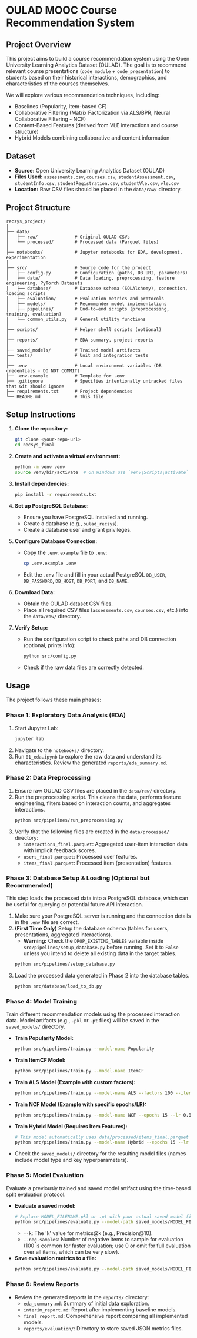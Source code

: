 # OULAD MOOC Course Recommendation System

## Project Overview

This project aims to build a course recommendation system using the Open University Learning Analytics Dataset (OULAD). The goal is to recommend relevant course presentations (`code_module` + `code_presentation`) to students based on their historical interactions, demographics, and characteristics of the courses themselves.

We will explore various recommendation techniques, including:
- Baselines (Popularity, Item-based CF)
- Collaborative Filtering (Matrix Factorization via ALS/BPR, Neural Collaborative Filtering - NCF)
- Content-Based Features (derived from VLE interactions and course structure)
- Hybrid Models combining collaborative and content information

## Dataset

- **Source:** Open University Learning Analytics Dataset (OULAD)
- **Files Used:** `assessments.csv`, `courses.csv`, `studentAssessment.csv`, `studentInfo.csv`, `studentRegistration.csv`, `studentVle.csv`, `vle.csv`
- **Location:** Raw CSV files should be placed in the `data/raw/` directory.

## Project Structure

```
recsys_project/
│
├── data/
│   ├── raw/              # Original OULAD CSVs
│   └── processed/        # Processed data (Parquet files)
│
├── notebooks/            # Jupyter notebooks for EDA, development, experimentation
│
├── src/                  # Source code for the project
│   ├── config.py         # Configuration (paths, DB URI, parameters)
│   ├── data/             # Data loading, preprocessing, feature engineering, PyTorch Datasets
│   ├── database/         # Database schema (SQLAlchemy), connection, loading scripts
│   ├── evaluation/       # Evaluation metrics and protocols
│   ├── models/           # Recommender model implementations
│   ├── pipelines/        # End-to-end scripts (preprocessing, training, evaluation)
│   └── common_utils.py   # General utility functions
│
├── scripts/              # Helper shell scripts (optional)
│
├── reports/              # EDA summary, project reports
│
├── saved_models/         # Trained model artifacts
├── tests/                # Unit and integration tests
│
├── .env                  # Local environment variables (DB credentials - DO NOT COMMIT)
├── .env.example          # Template for .env
├── .gitignore            # Specifies intentionally untracked files that Git should ignore
├── requirements.txt      # Project dependencies
└── README.md             # This file
```

## Setup Instructions

1.  **Clone the repository:**
    ```bash
    git clone <your-repo-url>
    cd recsys_final
    ```

2.  **Create and activate a virtual environment:**
    ```bash
    python -m venv venv
    source venv/bin/activate  # On Windows use `venv\Scripts\activate`
    ```

3.  **Install dependencies:**
    ```bash
    pip install -r requirements.txt
    ```

4.  **Set up PostgreSQL Database:**
    - Ensure you have PostgreSQL installed and running.
    - Create a database (e.g., `oulad_recsys`).
    - Create a database user and grant privileges.

5.  **Configure Database Connection:**
    - Copy the `.env.example` file to `.env`:
      ```bash
      cp .env.example .env
      ```
    - Edit the `.env` file and fill in your actual PostgreSQL `DB_USER`, `DB_PASSWORD`, `DB_HOST`, `DB_PORT`, and `DB_NAME`.

6.  **Download Data:**
    - Obtain the OULAD dataset CSV files.
    - Place all required CSV files (`assessments.csv`, `courses.csv`, etc.) into the `data/raw/` directory.

7.  **Verify Setup:**
    - Run the configuration script to check paths and DB connection (optional, prints info):
      ```bash
      python src/config.py
      ```
    - Check if the raw data files are correctly detected.

## Usage

The project follows these main phases:

### Phase 1: Exploratory Data Analysis (EDA)

1.  Start Jupyter Lab:
    ```bash
    jupyter lab
    ```
2.  Navigate to the `notebooks/` directory.
3.  Run `01_eda.ipynb` to explore the raw data and understand its characteristics. Review the generated `reports/eda_summary.md`.

### Phase 2: Data Preprocessing

1.  Ensure raw OULAD CSV files are placed in the `data/raw/` directory.
2.  Run the preprocessing script. This cleans the data, performs feature engineering, filters based on interaction counts, and aggregates interactions.
    ```bash
    python src/pipelines/run_preprocessing.py
    ```
3.  Verify that the following files are created in the `data/processed/` directory:
    *   `interactions_final.parquet`: Aggregated user-item interaction data with implicit feedback scores.
    *   `users_final.parquet`: Processed user features.
    *   `items_final.parquet`: Processed item (presentation) features.

### Phase 3: Database Setup & Loading (Optional but Recommended)

This step loads the processed data into a PostgreSQL database, which can be useful for querying or potential future API interaction.

1.  Make sure your PostgreSQL server is running and the connection details in the `.env` file are correct.
2.  **(First Time Only)** Setup the database schema (tables for users, presentations, aggregated interactions).
    *   **Warning:** Check the `DROP_EXISTING_TABLES` variable inside `src/pipelines/setup_database.py` before running. Set it to `False` unless you intend to delete all existing data in the target tables.
    ```bash
    python src/pipelines/setup_database.py
    ```
3.  Load the processed data generated in Phase 2 into the database tables.
    ```bash
    python src/database/load_to_db.py
    ```

### Phase 4: Model Training

Train different recommendation models using the processed interaction data. Model artifacts (e.g., `.pkl` or `.pt` files) will be saved in the `saved_models/` directory.

*   **Train Popularity Model:**
    ```bash
    python src/pipelines/train.py --model-name Popularity
    ```
*   **Train ItemCF Model:**
    ```bash
    python src/pipelines/train.py --model-name ItemCF
    ```
*   **Train ALS Model (Example with custom factors):**
    ```bash
    python src/pipelines/train.py --model-name ALS --factors 100 --iterations 30
    ```
*   **Train NCF Model (Example with specific epochs/LR):**
    ```bash
    python src/pipelines/train.py --model-name NCF --epochs 15 --lr 0.0005 --batch-size 2048
    ```
*   **Train Hybrid Model (Requires Item Features):**
    ```bash
    # This model automatically uses data/processed/items_final.parquet
    python src/pipelines/train.py --model-name Hybrid --epochs 15 --lr 0.0005 --batch-size 512
    ```
*   Check the `saved_models/` directory for the resulting model files (names include model type and key hyperparameters).

### Phase 5: Model Evaluation

Evaluate a previously trained and saved model artifact using the time-based split evaluation protocol.

*   **Evaluate a saved model:**
    ```bash
    # Replace MODEL_FILENAME.pkl or .pt with your actual saved model file
    python src/pipelines/evaluate.py --model-path saved_models/MODEL_FILENAME.pt --k 10 --neg-samples 100
    ```
    *   `--k`: The 'k' value for metrics@k (e.g., Precision@10).
    *   `--neg-samples`: Number of negative items to sample for evaluation (100 is common for faster evaluation; use 0 or omit for full evaluation over all items, which can be very slow).
*   **Save evaluation metrics to a file:**
    ```bash
    python src/pipelines/evaluate.py --model-path saved_models/MODEL_FILENAME.pkl --metrics-output-path reports/evaluation/model_results.json
    ```

### Phase 6: Review Reports

*   Review the generated reports in the `reports/` directory:
    *   `eda_summary.md`: Summary of initial data exploration.
    *   `interim_report.md`: Report after implementing baseline models.
    *   `final_report.md`: Comprehensive report comparing all implemented models.
    *   `reports/evaluation/`: Directory to store saved JSON metrics files.